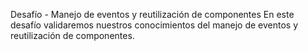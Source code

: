 Desafío - Manejo de eventos y reutilización de componentes
En este desafío validaremos nuestros conocimientos del manejo de eventos y reutilización de componentes.
